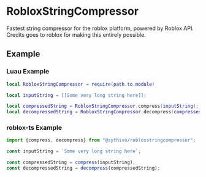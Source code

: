 # RobloxStringCompressor
Fastest string compressor for the roblox platform, powered by Roblox API. Credits goes to roblox for making this entirely possible.

## Example
### Luau Example
```lua
local RobloxStringCompressor = require(path.to.module)

local inputString = [[Some very long string here]];

local compressedString = RobloxStringCompressor.compress(inputString);
local decompressedString = RobloxStringCompressor.decompress(compressedString);
```

### roblox-ts Example
```ts
import {compress, decompress} from "@sythivo/robloxstringcompressor";

const inputString = `Some very long string here`;

const compressedString = compress(inputString);
const decompressedString = decompress(compressedString);
```